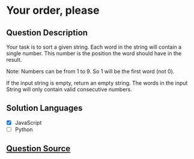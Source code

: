 # Your order, please

## Question Description

Your task is to sort a given string. Each word in the string will contain a single number. This number is the position the word should have in the result.

Note: Numbers can be from 1 to 9. So 1 will be the first word (not 0).

If the input string is empty, return an empty string. The words in the input String will only contain valid consecutive numbers.

## Solution Languages

- [x] JavaScript
- [ ] Python

## [Question Source](https://www.codewars.com/kata/55c45be3b2079eccff00010f)
